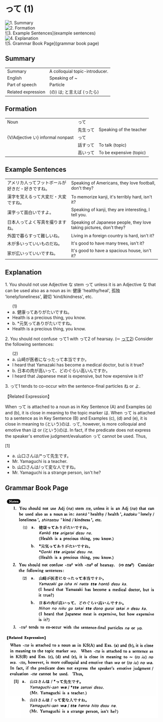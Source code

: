 # って (1)

![1. Summary](summary)<br>
![2. Formation](formation)<br>
![3. Example Sentences](example sentences)<br>
![4. Explanation](explanation)<br>
![5. Grammar Book Page](grammar book page)<br>


## Summary

<table><tr>   <td>Summary</td>   <td>A colloquial topic-introducer.</td></tr><tr>   <td>English</td>   <td>Speaking of ~</td></tr><tr>   <td>Part of speech</td>   <td>Particle</td></tr><tr>   <td>Related expression</td>   <td>(の) は; と言えば (ったら)</td></tr></table>

## Formation

<table class="table"> <tbody><tr class="tr head"> <td class="td"><span class="bold"><span>Noun</span></span></td> <td class="td"><span class="concept">って</span> </td> <td class="td"><span>&nbsp;</span></td> </tr> <tr class="tr"> <td class="td"><span>&nbsp;</span></td> <td class="td"><span>先生<span class="concept">って</span></span> </td> <td class="td"><span>Speaking of the teacher</span></td> </tr> <tr class="tr head"> <td class="td"><span class="bold"><span>{V/Adjective い} informal    nonpast</span></span></td> <td class="td"><span class="concept">って</span> </td> <td class="td"><span>&nbsp;</span></td> </tr> <tr class="tr"> <td class="td"><span>&nbsp;</span></td> <td class="td"><span>話す<span class="concept">って</span></span> </td> <td class="td"><span>To talk (topic)</span> </td> </tr> <tr class="tr"> <td class="td"><span>&nbsp;</span></td> <td class="td"><span>高い<span class="concept">って</span></span> </td> <td class="td"><span>To be expensive (topic)</span> </td> </tr></tbody></table>

## Example Sentences

<table><tr>   <td>アメリカ人ってフットボールが好きだ・好きですね。</td>   <td>Speaking of Americans, they love football, don't they?</td></tr><tr>   <td>漢字を覚えるって大変だ・大変ですね。</td>   <td>To memorize kanji, it's terribly hard, isn't it?</td></tr><tr>   <td>漢字って面白いですよ。</td>   <td>Speaking of kanji, they are interesting, I tell you.</td></tr><tr>   <td>日本人ってよく写真を撮りますね。</td>   <td>Speaking of Japanese people, they love taking pictures, don't they?</td></tr><tr>   <td>外国で暮らすって難しいね。</td>   <td>Living in a foreign country is hard, isn't it?</td></tr><tr>   <td>木が多いっていいものだね。</td>   <td>It's good to have many trees, isn't it?</td></tr><tr>   <td>家が広いっていいですね。</td>   <td>It's good to have a spacious house, isn't it?</td></tr></table>

## Explanation

<p>1. You should not use Adjective な stem <span class="cloze">って</span> unless it is an Adjective な that can be used also as a noun as in: 健康 'healthy/heal', 孤独 'lonely/loneliness', 親切 'kind/kindness', etc.</p>  <ul>(1) <li>a. 健康<span class="cloze">って</span>ありがたいですね。</li> <li>Health is a precious thing, you know.</li> <div class="divide"></div> <li>b. *元気<span class="cloze">って</span>ありがたいですね。</li> <li>Health is a precious thing, you know.</li> </ul>  <p>2. You should not confuse <span class="cloze">って</span>1 with って2 of hearsay. (⇨ <a href="#㊦ って (2)">って2</a>) Consider the following sentences:</p>  <ul>(2) <li>a. 山崎が医者になったって本当ですか。</li> <li>I heard that Yamazaki has become a medical doctor, but is it true?</li> <div class="divide"></div> <li>b. 日本の肉が高い<span class="cloze">って</span>、どのぐらい高いんですか。</li> <li>I heard that Japanese meat is expensive, but how expensive is it?</li> </ul>  <p>3. <span class="cloze">って</span>1 tends to co-occur witn the sentence-final particles ね or よ.</p>  <p>【Related Expression】</p>  <p>When <span class="cloze">って</span> is attached to a noun as in Key Sentence (A) and Examples (a) and (b), it is close in meaning to the topic marker は. When <span class="cloze">って</span> is attached to a sentence as in Key Sentence (B) and Examples (c), (d) and (e), it is close in meaning to  (という)のは. <span class="cloze">って</span>, however, is more colloquial and emotive than は or (という)のは. In fact, if the predicate does not express the speaker's emotive judgment/evaluation <span class="cloze">って</span> cannot be used. Thus,</p>  <p>[1]</p>  <ul> <li>a. 山口さんは/*<span class="cloze">って</span>先生です。</li> <li>Mr. Yamaguchi is a teacher.</li> <div class="divide"></div> <li>b. 山口さんは/<span class="cloze">って</span>変な人ですね。</li> <li>Mr. Yamaguchi is a strange person, isn't he?</li> </ul>

## Grammar Book Page

![](../img/Basicって.png)

